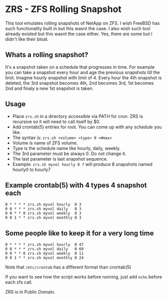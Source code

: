 # ZRS - ZFS Rolling Snapshot
This tool emulates rolling snapshots of NetApp on ZFS. I wish FreeBSD has such
functionality built in but this wasnt the case. I also wish such tool already existed
but this wasnt the case either. Yes, there are some but I didn't like their bloat.

## Whats a rolling snapshot?
It's a snapshot taken on a schedule that progresses in time. For example you can
take a snapshot every hour and age the previous snapshots till the limit. Imagine
hourly snapshot with limit of 4. Every hour the 4th snapshot is deleted, the 3rd
snapshot becomes 4th, 2nd becomes 3rd, 1st becomes 2nd and finaly a new 1st snapshot
is taken.


## Usage
* Place `zrs.sh` in a directory accessible via PATH for cron. ZRS is recursive so it will need to call itself by $0.
* Add crontab(5) entries for root. You can come up with any schedule you like.
* The syntax is: `zrs.sh <volume> <type> 0 <#max>`
* Volume is name of ZFS volume.
* Type is the schedule name like hourly, daily, weekly.
* The 3rd parameter must be always 0. Do not change it.
* The last parameter is last snapshot sequence. 
* Example: `zrs.sh myvol hourly 0 7` will produce 8 snapshots named hourly0 to hourly7

## Example crontab(5) with 4 types 4 snapshot each
    0 * * * * zrs.sh myvol hourly  0 3
    0 0 * * * zrs.sh myvol daily   0 3
    0 0 * * 0 zrs.sh myvol weekly  0 3
    0 0 1 * * zrs.sh myvol monthly 0 3

## Some people like to keep it for a very long time
    0 * * * * zrs.sh myvol hourly  0 47
    0 0 * * * zrs.sh myvol daily   0 60
    0 0 * * 0 zrs.sh myvol weekly  0 11
    0 0 1 * * zrs.sh myvol monthly 0 24

Note that `/etc/crontab` has a different format than crontab(5)

If you want to see how the script works before running, just add `echo` before each zfs call.

ZRS is in Public Domain.

